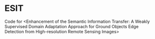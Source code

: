 # ESIT
Code for &lt;Enhancement of the Semantic Information Transfer: A Weakly Supervised Domain Adaptation Approach for Ground Objects Edge Detection from High-resolution Remote Sensing Images> 
